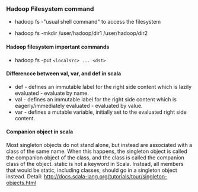 ### Hadoop Filesystem command
* hadoop fs -"usual shell command" to access the filesystem
 - hadoop fs -mkdir /user/hadoop/dir1 /user/hadoop/dir2

#### Hadoop filesystem important commands
* hadoop fs -put `<localsrc> ... <dst>`

#### Differencce between val, var, and def in scala
* def - defines an immutable label for the right side content which is lazily evaluated - evaluate by name.
* val - defines an immutable label for the right side content which is eagerly/immediately evaluated - evaluated by value.
* var - defines a mutable variable, initially set to the evaluated right side content.

#### Companion object in scala
Most singleton objects do not stand alone, but instead are associated with a class of the same name.
When this happens, the singleton object is called the companion object of the class, and the class is called the companion class of the object.
static is not a keyword in Scala. Instead, all members that would be static, including classes, should go in a singleton object instead. 
Detail: <http://docs.scala-lang.org/tutorials/tour/singleton-objects.html>

